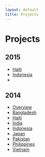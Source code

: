 ```yaml
---
layout: default
title: Projects 
---
```


Projects
========

2015
----

<ul>
<li><a href='{{site.baseurl}}/projects/haiti'>Haiti</a></li>
<li><a href='{{site.baseurl}}/projects/indonesiapdf'>Indonesia</a><li>
</ul>


2014
----

<ul>
<li><a href='{{site.baseurl}}/pdfs/CFR_OVERVIEWpdf.pdf'>Overview</a>
<li><a href='{{site.baseurl}}/pdfs/CFR_BANGLADESH.pdf'>Bangladesh</a>
<li><a href='{{site.baseurl}}/pdfs/CFR_HAITI.pdf'>Haiti</a>
<li><a href='{{site.baseurl}}/pdfs/CFR_INDIA.pdf'>India</a>
<li><a href='{{site.baseurl}}/pdfs/CFR_INDONESIA.pdf'>Indonesia</a>
<li><a href='{{site.baseurl}}/pdfs/CFR_JAPAN.pdf'>Japan</a>
<li><a href='{{site.baseurl}}/pdfs/CFR_PAKISTAN.pdf'>Pakistan</a>
<li><a href='{{site.baseurl}}/pdfs/CFR_PHILIPPINES.pdf'>Philippines</a>
<li><a href='{{site.baseurl}}/pdfs/CFR_VIETNAM.pdf'>Vietnam</a>
</ul>

